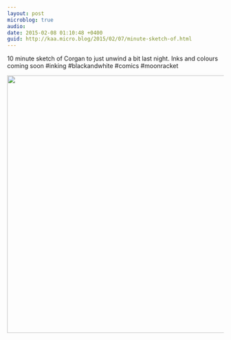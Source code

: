 ```yaml
---
layout: post
microblog: true
audio: 
date: 2015-02-08 01:10:48 +0400
guid: http://kaa.micro.blog/2015/02/07/minute-sketch-of.html
---
```

10 minute sketch of Corgan to just unwind a bit last night. Inks and colours coming soon #inking #blackandwhite #comics #moonracket

<img src="https://www.kaa.bz/uploads/2018/9efb2c3b6a.jpg" width="600" height="600" />
